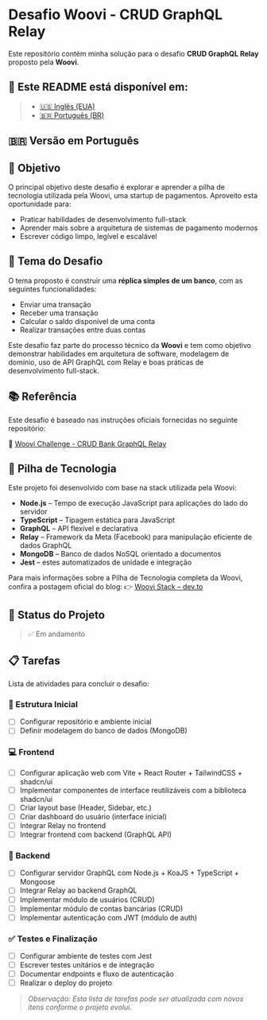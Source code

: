 # Desafio Woovi - CRUD GraphQL Relay

Este repositório contém minha solução para o desafio **CRUD GraphQL Relay** proposto pela **Woovi**.

## 📘 Este README está disponível em:

> - [🇺🇸 Inglês (EUA)](./README.md)
> - [🇧🇷 Português (BR)](./README.pt-BR.md)

## 🇧🇷 Versão em Português

## 🎯 Objetivo

O principal objetivo deste desafio é explorar e aprender a pilha de tecnologia utilizada pela Woovi, uma startup de pagamentos. Aproveito esta oportunidade para:

- Praticar habilidades de desenvolvimento full-stack
- Aprender mais sobre a arquitetura de sistemas de pagamento modernos
- Escrever código limpo, legível e escalável

## 🎨 Tema do Desafio

O tema proposto é construir uma **réplica simples de um banco**, com as seguintes funcionalidades:

- Enviar uma transação
- Receber uma transação
- Calcular o saldo disponível de uma conta
- Realizar transações entre duas contas

Este desafio faz parte do processo técnico da **Woovi** e tem como objetivo demonstrar habilidades em arquitetura de software, modelagem de domínio, uso de API GraphQL com Relay e boas práticas de desenvolvimento full-stack.

## 📚 Referência

Este desafio é baseado nas instruções oficiais fornecidas no seguinte repositório:

🔗 [Woovi Challenge - CRUD Bank GraphQL Relay](https://github.com/woovibr/jobs/blob/main/challenges/crud-bank-graphql-relay.md)

## 🧰 Pilha de Tecnologia

Este projeto foi desenvolvido com base na stack utilizada pela Woovi:

- **Node.js** – Tempo de execução JavaScript para aplicações do lado do servidor
- **TypeScript** – Tipagem estática para JavaScript
- **GraphQL** – API flexível e declarativa
- **Relay** – Framework da Meta (Facebook) para manipulação eficiente de dados GraphQL
- **MongoDB** – Banco de dados NoSQL orientado a documentos
- **Jest** – estes automatizados de unidade e integração

Para mais informações sobre a Pilha de Tecnologia completa da Woovi, confira a postagem oficial do blog:
👉 [Woovi Stack – dev.to](https://dev.to/woovi/woovi-stack-5fom)

## 🚀 Status do Projeto

> ✅ Em andamento

## 📋 Tarefas

Lista de atividades para concluir o desafio:

### 🧱 Estrutura Inicial

- [ ] Configurar repositório e ambiente inicial
- [ ] Definir modelagem do banco de dados (MongoDB)

### 💻 Frontend

- [ ] Configurar aplicação web com Vite + React Router + TailwindCSS + shadcn/ui
- [ ] Implementar componentes de interface reutilizáveis com a biblioteca shadcn/ui
- [ ] Criar layout base (Header, Sidebar, etc.)
- [ ] Criar dashboard do usuário (interface inicial)
- [ ] Integrar Relay no frontend
- [ ] Integrar frontend com backend (GraphQL API)

### 🔧 Backend

- [ ] Configurar servidor GraphQL com Node.js + KoaJS + TypeScript + Mongoose
- [ ] Integrar Relay ao backend GraphQL
- [ ] Implementar módulo de usuários (CRUD)
- [ ] Implementar módulo de contas bancárias (CRUD)
- [ ] Implementar autenticação com JWT (módulo de auth)

### ✅ Testes e Finalização

- [ ] Configurar ambiente de testes com Jest
- [ ] Escrever testes unitários e de integração
- [ ] Documentar endpoints e fluxo de autenticação
- [ ] Realizar o deploy do projeto

> _Observação: Esta lista de tarefas pode ser atualizada com novos itens conforme o projeto evolui._
